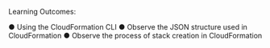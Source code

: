 Learning Outcomes:

●	Using the CloudFormation CLI
●	Observe the JSON structure used in CloudFormation
●	Observe the process of stack creation in CloudFormation
